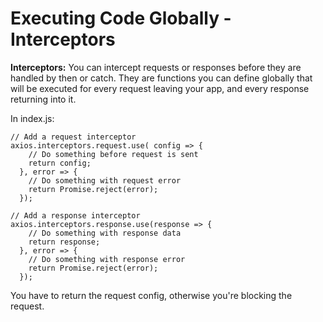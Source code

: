 

# Executing Code Globally - Interceptors



**Interceptors:** 
You can intercept requests or responses before they are handled by then or catch. They are functions you can define globally 
that will be executed for every request leaving your app, and every response returning into it.

In index.js:

```
// Add a request interceptor
axios.interceptors.request.use( config => {
    // Do something before request is sent
    return config;
  }, error => {
    // Do something with request error
    return Promise.reject(error);
  });

// Add a response interceptor
axios.interceptors.response.use(response => {
    // Do something with response data
    return response;
  }, error => {
    // Do something with response error
    return Promise.reject(error);
  });
```

You have to return the request config, otherwise you're blocking the request.
